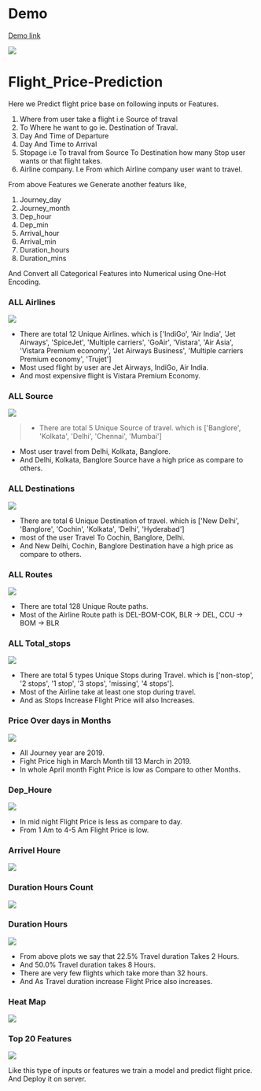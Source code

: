 # Demo
[Demo link](https://predict-flight-price-api.herokuapp.com/)

<img src="https://github.com/nickthakre/Flight_Price-Prediction/blob/2a67ab4fac816bdedc7b5b38f7e1d7ecc51ea1c7/Plots/home.PNG" />



# Flight_Price-Prediction

Here we Predict flight price base on following inputs or Features.<br>
1. Where from user take a flight i.e Source of traval
2. To Where he want to go ie. Destination of Traval.
3. Day And Time of Departure
4. Day And Time to Arrival
5. Stopage i.e To traval from Source To Destination how many Stop user wants or that flight takes.
6. Airline company. I.e From which Airline company user want to travel.

From above Features we Generate another featurs like,
1. Journey_day
2. Journey_month
3. Dep_hour
4. Dep_min
5. Arrival_hour
6. Arrival_min
7. Duration_hours
8. Duration_mins

And Convert all Categorical Features into Numerical using One-Hot Encoding.

### ALL Airlines
<img src="Plots/airline.png" />

- There are total 12 Unique Airlines. which is ['IndiGo', 'Air India', 'Jet Airways', 'SpiceJet', 'Multiple carriers', 'GoAir', 'Vistara', 'Air Asia', 'Vistara Premium economy', 'Jet Airways Business', 'Multiple carriers Premium economy', 'Trujet']
- Most used flight by user are Jet Airways, IndiGo, Air India.
- And most expensive flight is Vistara Premium Economy.

### ALL Source
<img src="Plots/source.png" />

> - There are total 5 Unique Source of travel. which is ['Banglore', 'Kolkata', 'Delhi', 'Chennai', 'Mumbai']
- Most user travel from Delhi, Kolkata, Banglore.
- And Delhi, Kolkata, Banglore Source have a high price as compare to others. 

### ALL Destinations
<img src="Plots/destination.png" />

- There are total 6 Unique Destination of travel. which is ['New Delhi', 'Banglore', 'Cochin', 'Kolkata', 'Delhi', 'Hyderabad']
- most of the user Travel To Cochin, Banglore, Delhi.
- And New Delhi, Cochin, Banglore Destination have a high price as compare to others.

### ALL Routes
<img src="Plots/route.png" />

- There are total 128 Unique Route paths.
- Most of the Airline Route path is DEL-BOM-COK, BLR → DEL, CCU → BOM → BLR

### ALL Total_stops
<img src="Plots/total_stop.png" />

- There are total 5 types Unique Stops during Travel. which is ['non-stop', '2 stops', '1 stop', '3 stops', 'missing', '4 stops'].
- Most of the Airline take at least one stop during travel.
- And as Stops Increase Flight Price will also Increases.

### Price Over days in Months
<img src="Plots/journey_day.png" />

- All Journey year are 2019.
- Fight Price high in March Month till 13 March in 2019.
- In whole April month Fight Price is low as Compare to other Months.

### Dep_Houre
<img src="Plots/dep_hour.png"/>

- In mid night Flight Price is less as compare to day.
- From 1 Am to 4-5 Am Flight Price is low.

### Arrivel Houre
<img src="Plots/arrival_hour.png" />

### Duration Hours Count
<img src="Plots/duration_hours.png" />

### Duration Hours
<img src="Plots/duration_hours_lineplot.png" />

- From above plots we say that 22.5% Travel duration Takes 2 Hours.
- And 50.0% Travel duration takes 8 Hours.
- There are very few flights which take more than 32 hours.
- And As Travel duration increase Flight Price also increases.

### Heat Map
<img src="Plots/heatmap.png" />

### Top 20 Features
<img src="Plots/Top features.png" />


Like this type of inputs or features we train a model and predict flight price.
And Deploy it on server.

